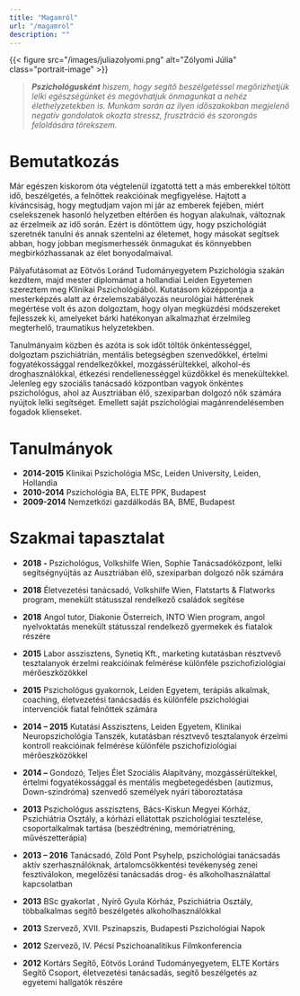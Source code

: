 ```yaml
---
title: "Magamról"
url: "/magamrol"
description: ""
---
```


{{< figure src="/images/juliazolyomi.png" alt="Zólyomi Júlia" class="portrait-image" >}}

> _**Pszichológusként** hiszem, hogy segítő beszélgetéssel megőrizhetjük lelki egészségünket és megóvhatjuk önmagunkat a nehéz élethelyzetekben is. Munkám során az ilyen időszakokban megjelenő negatív gondolatok okozta stressz, frusztráció és szorongás feloldására törekszem._

# Bemutatkozás

Már egészen kiskorom óta végtelenül izgatottá tett a más emberekkel töltött idő, beszélgetés, a felnőttek reakcióinak megfigyelése. Hajtott a kíváncsiság, hogy megtudjam vajon mi jár az emberek fejében, miért cselekszenek hasonló helyzetben eltérően és hogyan alakulnak, változnak az érzelmeik az idő során. Ezért is döntöttem úgy, hogy pszichológiát szeretnék tanulni és annak szentelni az életemet, hogy másokat segítsek abban, hogy jobban megismerhessék önmagukat és könnyebben megbirkózhassanak az élet bonyodalmaival.

Pályafutásomat az Eötvös Loránd Tudományegyetem Pszichológia szakán kezdtem, majd mester diplomámat a hollandiai Leiden Egyetemen szereztem meg Klinikai Pszichológiából. Kutatásom középpontja a mesterképzés alatt az érzelemszabályozás neurológiai hátterének megértése volt és azon dolgoztam, hogy olyan megküzdési módszereket fejlesszek ki, amelyeket bárki hatékonyan alkalmazhat érzelmileg megterhelő, traumatikus helyzetekben.

Tanulmányaim közben és azóta is sok időt töltök önkéntességgel, dolgoztam pszichiátrián, mentális betegségben szenvedőkkel, értelmi fogyatékossággal rendelkezőkkel, mozgássérültekkel, alkohol-és droghasználókkal, étkezési rendellenességgel küzdőkkel és menekültekkel. Jelenleg egy szociális tanácsadó központban vagyok önkéntes pszichológus, ahol az Ausztriában élő, szexiparban dolgozó nők számára nyújtok lelki segítséget. Emellett saját pszichológiai magánrendelésemben fogadok klienseket.

# Tanulmányok

* **2014-2015** Klinikai Pszichológia MSc, Leiden University, Leiden, Hollandia
* **2010-2014** Pszichológia BA, ELTE PPK, Budapest
* **2009-2014** Nemzetközi gazdálkodás BA, BME, Budapest

# Szakmai tapasztalat

* **2018 -** Pszichológus, Volkshilfe Wien, Sophie Tanácsadóközpont, lelki segítségnyújtás az Ausztriában élő, szexiparban dolgozó nők számára

* **2018** Életvezetési tanácsadó, Volkshilfe Wien, Flatstarts & Flatworks program, menekült státusszal rendelkező családok segítése

* **2018** Angol tutor, Diakonie Österreich, INTO Wien program, angol nyelvoktatás menekült státusszal rendelkező gyermekek és fiatalok részére

* **2015** Labor asszisztens, Synetiq Kft., marketing kutatásban résztvevő tesztalanyok érzelmi reakcióinak felmérése különféle pszichofiziológiai mérőeszközökkel

* **2015** Pszichológus gyakornok, Leiden Egyetem, terápiás alkalmak, coaching, életvezetési tanácsadás és különféle pszichológiai intervenciók fiatal felnőttek számára

* **2014 – 2015** Kutatási Asszisztens, Leiden Egyetem, Klinikai Neuropszichológia Tanszék, kutatásban résztvevő tesztalanyok érzelmi kontroll reakcióinak felmérése különféle pszichofiziológiai mérőeszközökkel

* **2014 –** Gondozó, Teljes Élet Szociális Alapítvány, mozgássérültekkel, értelmi fogyatékossággal és mentális megbetegedésben (autizmus, Down-szindróma) szenvedő személyek nyári táboroztatása

* **2013** Pszichológus asszisztens, Bács-Kiskun Megyei Kórház, Pszichiátria Osztály, a kórházi ellátottak pszichológiai tesztelése, csoportalkalmak tartása (beszédtréning, memóriatréning, művészetterápia)

* **2013 – 2016** Tanácsadó, Zöld Pont Psyhelp, pszichológiai tanácsadás aktív szerhasználóknak, ártalomcsökkentési tevékenység zenei fesztiválokon, megelőzési tanácsadás drog- és alkoholhasználattal kapcsolatban

* **2013** BSc gyakorlat , Nyírő Gyula Kórház, Pszichiátria Osztály, többalkalmas segítő beszélgetés alkoholhasználókkal

* **2013** Szervező, XVII. Pszinapszis, Budapesti Pszichológiai Napok

* **2012** Szervező, IV. Pécsi Pszichoanalitikus Filmkonferencia

* **2012** Kortárs Segítő, Eötvös Loránd Tudományegyetem, ELTE Kortárs Segítő Csoport, életvezetési tanácsadás, segítő beszélgetés az egyetemi hallgatók részére
